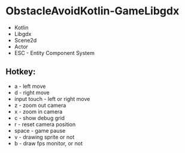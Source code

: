 # ObstacleAvoidKotlin-GameLibgdx

- Kotlin
- Libgdx
- Scene2d
- Actor
- ESC - Entity Component System

## Hotkey:
- a - left move
-  d - right move
- input touch - left or right move
- z - zoom out camera
- x - zoom in camera
- c - show debug grid
- r - reset camera position
- space - game pause
- v - drawing sprite or not
- b - draw fps monitor, or not
